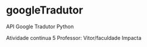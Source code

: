 # googleTradutor
API Google Tradutor Python

Atividade continua 5
Professor: Vitor/faculdade Impacta

